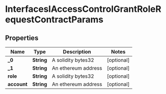 

# InterfacesIAccessControlGrantRoleRequestContractParams

## Properties

Name | Type | Description | Notes
------------ | ------------- | ------------- | -------------
**_0** | **String** | A solidity bytes32 |  [optional]
**_1** | **String** | An ethereum address |  [optional]
**role** | **String** | A solidity bytes32 |  [optional]
**account** | **String** | An ethereum address |  [optional]




